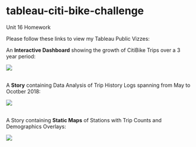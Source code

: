 # tableau-citi-bike-challenge
Unit 16 Homework

Please follow these links to view my Tableau Public Vizzes:

An **Interactive Dashboard** showing the growth of CitiBike Trips over a 3 year period: 
<div class='tableauPlaceholder' id='viz1542010830280' style='position: relative'><noscript><a href='https://public.tableau.com/views/CitiBikeData_36monthPeriod/GrowthofTripsOver3years?:embed=y&:display_count=yes'><img alt=' ' src='https:&#47;&#47;public.tableau.com&#47;static&#47;images&#47;Ci&#47;CitiBikeData_36monthPeriod&#47;GrowthofTripsOver3years&#47;1_rss.png' style='border: none' /></a></noscript><object class='tableauViz'  style='display:none;'><param name='host_url' value='https%3A%2F%2Fpublic.tableau.com%2F' /> <param name='embed_code_version' value='3' /> <param name='site_root' value='' /><param name='name' value='CitiBikeData_36monthPeriod&#47;GrowthofTripsOver3years' /><param name='tabs' value='yes' /><param name='toolbar' value='yes' /><param name='static_image' value='https:&#47;&#47;public.tableau.com&#47;static&#47;images&#47;Ci&#47;CitiBikeData_36monthPeriod&#47;GrowthofTripsOver3years&#47;1.png' /> <param name='animate_transition' value='yes' /><param name='display_static_image' value='yes' /><param name='display_spinner' value='yes' /><param name='display_overlay' value='yes' /><param name='display_count' value='yes' /></object></div>                

</br>

A **Story** containing Data Analysis of Trip History Logs spanning from May to Ocotber 2018: 
<div class='tableauPlaceholder' id='viz1542011286946' style='position: relative'><noscript><a href='https://public.tableau.com/views/TripDataAnalysis/TripDataAnalysis?:embed=y&:display_count=yes&publish=yes'><img alt=' ' src='https:&#47;&#47;public.tableau.com&#47;static&#47;images&#47;Tr&#47;TripDataAnalysis&#47;TripDataAnalysis&#47;1_rss.png' style='border: none' /></a></noscript><object class='tableauViz'  style='display:none;'><param name='host_url' value='https%3A%2F%2Fpublic.tableau.com%2F' /> <param name='embed_code_version' value='3' /> <param name='site_root' value='' /><param name='name' value='TripDataAnalysis&#47;TripDataAnalysis' /><param name='tabs' value='no' /><param name='toolbar' value='yes' /><param name='static_image' value='https:&#47;&#47;public.tableau.com&#47;static&#47;images&#47;Tr&#47;TripDataAnalysis&#47;TripDataAnalysis&#47;1.png' /> <param name='animate_transition' value='yes' /><param name='display_static_image' value='yes' /><param name='display_spinner' value='yes' /><param name='display_overlay' value='yes' /><param name='display_count' value='yes' /><param name='filter' value='publish=yes' /></object></div>

</br>

A Story containing **Static Maps** of Stations with Trip Counts and Demographics Overlays:
<div class='tableauPlaceholder' id='viz1542011519725' style='position: relative'><noscript><a href='https://public.tableau.com/views/StaticMapViz/StaticZipCodeMaps?:embed=y&:display_count=yes'><img alt=' ' src='https:&#47;&#47;public.tableau.com&#47;static&#47;images&#47;St&#47;StaticMapViz&#47;StaticZipCodeMaps&#47;1_rss.png' style='border: none' /></a></noscript><object class='tableauViz'  style='display:none;'><param name='host_url' value='https%3A%2F%2Fpublic.tableau.com%2F' /> <param name='embed_code_version' value='3' /> <param name='site_root' value='' /><param name='name' value='StaticMapViz&#47;StaticZipCodeMaps' /><param name='tabs' value='no' /><param name='toolbar' value='yes' /><param name='static_image' value='https:&#47;&#47;public.tableau.com&#47;static&#47;images&#47;St&#47;StaticMapViz&#47;StaticZipCodeMaps&#47;1.png' /> <param name='animate_transition' value='yes' /><param name='display_static_image' value='yes' /><param name='display_spinner' value='yes' /><param name='display_overlay' value='yes' /><param name='display_count' value='yes' /></object></div>                
